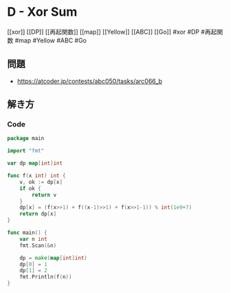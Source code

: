# D - Xor Sum
[[xor]] [[DP]] [[再起関数]] [[map]] [[Yellow]] [[ABC]] [[Go]]
#xor #DP #再起関数 #map #Yellow #ABC #Go 

## 問題
- https://atcoder.jp/contests/abc050/tasks/arc066_b

## 解き方
### Code
```go
package main

import "fmt"

var dp map[int]int

func f(x int) int {
	v, ok := dp[x]
	if ok {
		return v
	}
	dp[x] = (f(x>>1) + f((x-1)>>1) + f(x>>1-1)) % int(1e9+7)
	return dp[x]
}

func main() {
	var n int
	fmt.Scan(&n)

	dp = make(map[int]int)
	dp[0] = 1
	dp[1] = 2
	fmt.Println(f(n))
}
```